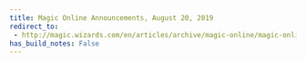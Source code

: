 ```yaml
---
title: Magic Online Announcements, August 20, 2019
redirect_to:
 - http://magic.wizards.com/en/articles/archive/magic-online/magic-online-announcements-august-20-2019
has_build_notes: False
---
```

